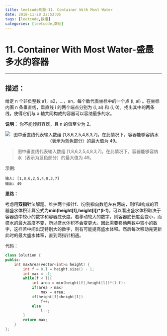 ```yaml
---
title: leetcode刷题-11. Container With Most Water
date: 2018-11-28 22:53:05
tags: [leetcode,数组]
categories: [leetcode,数组]
---
```


# 11. Container With Most Water-盛最多水的容器

---

## 描述：

给定 n 个非负整数 a1，a2，...，an，每个数代表坐标中的一个点 (i, ai) 。在坐标内画 n 条垂直线，垂直线 i 的两个端点分别为 (i, ai) 和 (i, 0)。找出其中的两条线，使得它们与 x 轴共同构成的容器可以容纳最多的水。

**说明：** 你不能倾斜容器，且 n 的值至少为 2。<div align = center>
![图中垂直线代表输入数组 [1,8,6,2,5,4,8,3,7]。在此情况下，容器能够容纳水（表示为蓝色部分）的最大值为 49。](https://xhjiang-1256231208.cos.ap-chengdu.myqcloud.com/leetcode/question_11.jpg?q-sign-algorithm=sha1&q-ak=AKIDAo1tspwphcTrXVj2W29WzZffzFfpa5c3&q-sign-time=1543417200;1543419000&q-key-time=1543417200;1543419000&q-header-list=&q-url-param-list=&q-signature=88a6e762f29499510c18505700752a1f18c91853&x-cos-security-token=2bc82588c9883bce6d8e820373aa29a8543eb06010001)</div>

>图中垂直线代表输入数组 [1,8,6,2,5,4,8,3,7]。在此情况下，容器能够容纳水（表示为蓝色部分）的最大值为 49。

示例:
```
输入: [1,8,6,2,5,4,8,3,7]
输出: 49
```

**思路：**

考虑用**双指针**法解题。维护两个指针f、l分别指向数组左右两端，则f和l构成的容器盛水体积计算公式为**min(height[f],height[l])*(l-f)**。可以看出盛水体积取决于容器边中较小的数字和容器底长度。若移动较大的数字，则容器底长度会变小，而盛水的最大高度不变，所以盛水体积不会变更大。因此需要移动两数中较小的数字，这样若中间出现特别大的数字，则有可能提高盛水体积。然后每次移动完更新此时的最大盛水体积，直到两指针相遇。

代码：

```c++
class Solution {
public:
    int maxArea(vector<int>& height) {
        int f = 0,l = height.size() - 1;
        int max = -1;
        while(f < l){
            int area = min(height[f],height[l])*(l-f);
            if(area > max)
                max = area;
            if(height[f]<height[l])
                f++;
            else
                l--;
        }
        return max;
    }
};
```